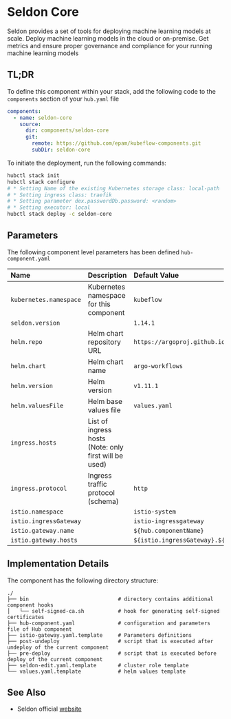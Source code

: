# Seldon Core

Seldon provides a set of tools for deploying machine learning models at scale.
Deploy machine learning models in the cloud or on-premise.
Get metrics and ensure proper governance and compliance for your running machine learning models

## TL;DR

To define this component within your stack, add the following code to the `components` section of your  `hub.yaml` file

```yaml
components:
  - name: seldon-core
    source:
      dir: components/seldon-core
      git:
        remote: https://github.com/epam/kubeflow-components.git
        subDir: seldon-core
```

To initiate the deployment, run the following commands:

```bash
hubctl stack init
hubctl stack configure
# * Setting Name of the existing Kubernetes storage class: local-path
# * Setting ingress class: traefik
# * Setting parameter dex.passwordDb.password: <random>
# * Setting executor: local
hubctl stack deploy -c seldon-core
```

## Parameters

The following component level parameters has been defined `hub-component.yaml`

| Name                   | Description                                           | Default Value                                                  | Required 
|:-----------------------|:------------------------------------------------------|:---------------------------------------------------------------|:--------:|
| `kubernetes.namespace` | Kubernetes namespace for this component               | `kubeflow`                                                     |          |
| `seldon.version`       |                                                       | `1.14.1`                                                       |
| `helm.repo`            | Helm chart repository URL                             | `https://argoproj.github.io/argo-helm`                         |          |
| `helm.chart`           | Helm chart name                                       | `argo-workflows`                                               |          |
| `helm.version`         | Helm version                                          | `v1.11.1`                                                      |          |
| `helm.valuesFile`      | Helm base values file                                 | `values.yaml`                                                  |          |         |
| `ingress.hosts`        | List of ingress hosts (Note: only first will be used) |                                                                |          |
| `ingress.protocol`     | Ingress traffic protocol (schema)                     | `http`                                                         |          |
| `istio.namespace`      |                                                       | `istio-system`                                                 |
| `istio.ingressGateway` |                                                       | `istio-ingressgateway`                                         |
| `istio.gateway.name`   |                                                       | `${hub.componentName}`                                         |
| `istio.gateway.hosts`  |                                                       | `${istio.ingressGateway}.${istio.namespace}.svc.cluster.local` |

## Implementation Details

The component has the following directory structure:

```text
./
├── bin                             # directory contains additional component hooks
│   └── self-signed-ca.sh           # hook for generating self-signed certificates
├── hub-component.yaml              # configuration and parameters file of Hub component
├── istio-gateway.yaml.template     # Parameters definitions
├── post-undeploy                   # script that is executed after undeploy of the current component
├── pre-deploy                      # script that is executed before deploy of the current component
├── seldon-edit.yaml.template       # cluster role template
└── values.yaml.template            # helm values template
```

## See Also

- Seldon official [website](https://www.seldon.io/)